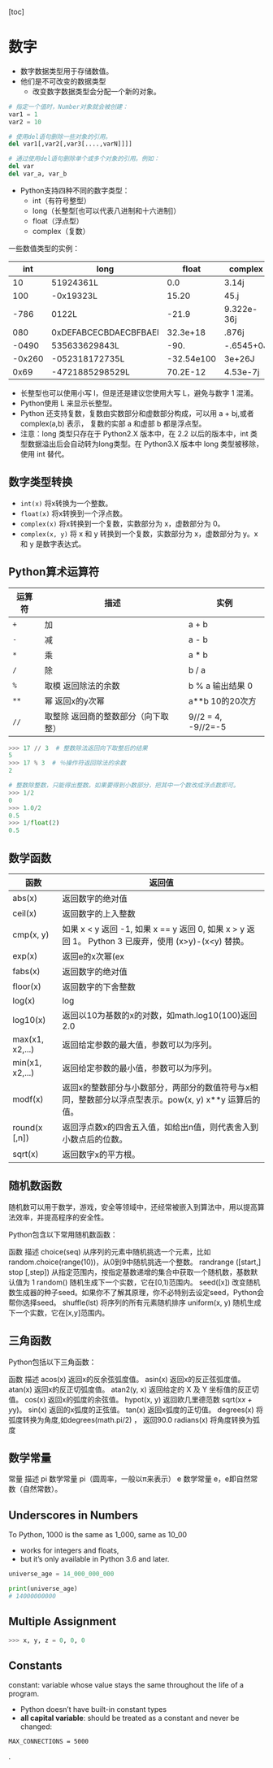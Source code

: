 
[toc]

# 数字
* 数字数据类型用于存储数值。
* 他们是不可改变的数据类型
  * 改变数字数据类型会分配一个新的对象。

```py
# 指定一个值时，Number对象就会被创建：
var1 = 1
var2 = 10

# 使用del语句删除一些对象的引用。
del var1[,var2[,var3[....,varN]]]]

# 通过使用del语句删除单个或多个对象的引用。例如：
del var
del var_a, var_b
```

* Python支持四种不同的数字类型：
  * int（有符号整型）
  * long（长整型[也可以代表八进制和十六进制]）
  * float（浮点型）
  * complex（复数）

一些数值类型的实例：

int	| long	| float	| complex
---|---|---|---
10	    | 51924361L	            | 0.0	        | 3.14j
100	    | -0x19323L           	| 15.20	      | 45.j
-786	  | 0122L	                | -21.9	      | 9.322e-36j
080	    | 0xDEFABCECBDAECBFBAEl	| 32.3e+18	  | .876j
-0490 	| 535633629843L	        | -90.	      | -.6545+0J
-0x260	| -052318172735L        |	-32.54e100	| 3e+26J
0x69  	| -4721885298529L	      | 70.2E-12	  | 4.53e-7j

* 长整型也可以使用小写 l，但是还是建议您使用大写 L，避免与数字 1 混淆。
* Python使用 L 来显示长整型。
* Python 还支持复数，复数由实数部分和虚数部分构成，可以用 a + bj,或者 complex(a,b) 表示， 复数的实部 a 和虚部 b 都是浮点型。
* 注意：long 类型只存在于 Python2.X 版本中，在 2.2 以后的版本中，int 类型数据溢出后会自动转为long类型。在 Python3.X 版本中 long 类型被移除，使用 int 替代。

## 数字类型转换
- `int(x)` 将x转换为一个整数。
- `float(x)` 将x转换到一个浮点数。
- `complex(x)` 将x转换到一个复数，实数部分为 x，虚数部分为 0。
- `complex(x, y)` 将 x 和 y 转换到一个复数，实数部分为 x，虚数部分为 y。x 和 y 是数字表达式。

## Python算术运算符

运算符	| 描述	| 实例
---|---|---
`+`	  | 加 	             | a + b  
`-`	  | 减                | a - b  
`*`	  | 乘                | a * b  
`/`	  | 除  	             | b / a  
`%`	  | 取模 返回除法的余数  | b % a 输出结果 0
`**`	| 幂 返回x的y次幂	    | a**b  10的20次方
`//`	| 取整除 返回商的整数部分（向下取整）	|  9//2 = 4, -9//2=-5

```py
>>> 17 // 3  # 整数除法返回向下取整后的结果
5
>>> 17 % 3  # ％操作符返回除法的余数
2

# 整数除整数，只能得出整数。如果要得到小数部分，把其中一个数改成浮点数即可。
>>> 1/2
0
>>> 1.0/2
0.5
>>> 1/float(2)
0.5
```


## 数学函数
函数 |	返回值
---|---
abs(x)	        | 返回数字的绝对值     | 如abs(-10) 返回 10
ceil(x)	        | 返回数字的上入整数   | 如math.ceil(4.1) 返回 5
cmp(x, y)       | 如果 x < y 返回 -1, 如果 x == y 返回 0, 如果 x > y 返回 1。 Python 3 已废弃，使用 (x>y)-(x<y) 替换。
exp(x)	        | 返回e的x次幂(ex     | 如math.exp(1) 返回2.718281828459045
fabs(x)	        | 返回数字的绝对值     | math.fabs(-10)=10.0
floor(x)	      | 返回数字的下舍整数   | math.floor(4.9)=4
log(x)	        | log               | math.log(math.e)=1.0, math.log(100,10)=2.0
log10(x)	      | 返回以10为基数的x的对数，如math.log10(100)返回 2.0
max(x1, x2,...)	| 返回给定参数的最大值，参数可以为序列。
min(x1, x2,...)	| 返回给定参数的最小值，参数可以为序列。
modf(x)	        | 返回x的整数部分与小数部分，两部分的数值符号与x相同，整数部分以浮点型表示。pow(x, y)	x**y 运算后的值。
round(x [,n])	  | 返回浮点数x的四舍五入值，如给出n值，则代表舍入到小数点后的位数。
sqrt(x)	        | 返回数字x的平方根。


## 随机数函数
随机数可以用于数学，游戏，安全等领域中，还经常被嵌入到算法中，用以提高算法效率，并提高程序的安全性。

Python包含以下常用随机数函数：

函数	描述
choice(seq)	从序列的元素中随机挑选一个元素，比如random.choice(range(10))，从0到9中随机挑选一个整数。
randrange ([start,] stop [,step])	从指定范围内，按指定基数递增的集合中获取一个随机数，基数默认值为 1
random()	随机生成下一个实数，它在[0,1)范围内。
seed([x])	改变随机数生成器的种子seed。如果你不了解其原理，你不必特别去设定seed，Python会帮你选择seed。
shuffle(lst)	将序列的所有元素随机排序
uniform(x, y)	随机生成下一个实数，它在[x,y]范围内。

## 三角函数
Python包括以下三角函数：

函数	描述
acos(x)	返回x的反余弦弧度值。
asin(x)	返回x的反正弦弧度值。
atan(x)	返回x的反正切弧度值。
atan2(y, x)	返回给定的 X 及 Y 坐标值的反正切值。
cos(x)	返回x的弧度的余弦值。
hypot(x, y)	返回欧几里德范数 sqrt(x*x + y*y)。
sin(x)	返回的x弧度的正弦值。
tan(x)	返回x弧度的正切值。
degrees(x)	将弧度转换为角度,如degrees(math.pi/2) ， 返回90.0
radians(x)	将角度转换为弧度


## 数学常量
常量	描述
pi	数学常量 pi（圆周率，一般以π来表示）
e	数学常量 e，e即自然常数（自然常数）。


## Underscores in Numbers

To Python, 1000 is the same as 1_000, same as 10_00
- works for integers and floats,
- but it’s only available in Python 3.6 and later.


```py
universe_age = 14_000_000_000

print(universe_age)
# 14000000000
```


## Multiple Assignment
```py
>>> x, y, z = 0, 0, 0
```



## Constants
constant: variable whose value stays the same throughout the life of a program.
- Python doesn’t have built-in constant types
- **all capital variable**: should be treated as a constant and never be changed:

`MAX_CONNECTIONS = 5000`







.
